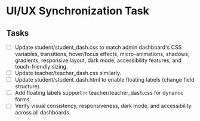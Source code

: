 # UI/UX Synchronization Task

## Tasks

- [ ] Update student/student_dash.css to match admin dashboard's CSS variables, transitions, hover/focus effects, micro-animations, shadows, gradients, responsive layout, dark mode, accessibility features, and touch-friendly sizing.
- [ ] Update teacher/teacher_dash.css similarly.
- [ ] Update student/student_dash.html to enable floating labels (change field structure).
- [ ] Add floating labels support in teacher/teacher_dash.css for dynamic forms.
- [ ] Verify visual consistency, responsiveness, dark mode, and accessibility across all dashboards.
